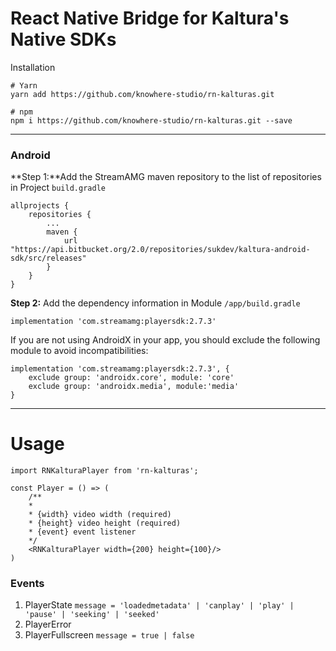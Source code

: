 # React Native Bridge for Kaltura's Native SDKs


Installation
```
# Yarn
yarn add https://github.com/knowhere-studio/rn-kalturas.git

# npm
npm i https://github.com/knowhere-studio/rn-kalturas.git --save
```

---

### Android

**Step 1:**Add the StreamAMG maven repository to the list of repositories in Project `build.gradle`

```
allprojects {
    repositories {
        ...
        maven {
            url "https://api.bitbucket.org/2.0/repositories/sukdev/kaltura-android-sdk/src/releases"
        }
    }
}
```

**Step 2:** Add the dependency information in Module `/app/build.gradle`
```
implementation 'com.streamamg:playersdk:2.7.3'
```

If you are not using AndroidX in your app, you should exclude the following module to avoid incompatibilities:

```
implementation 'com.streamamg:playersdk:2.7.3', {
    exclude group: 'androidx.core', module: 'core'
    exclude group: 'androidx.media', module:'media'
}
```

---

# Usage

```
import RNKalturaPlayer from 'rn-kalturas';

const Player = () => (
    /**
    *
    * {width} video width (required)
    * {height} video height (required)
    * {event} event listener
    */
    <RNKalturaPlayer width={200} height={100}/>
)
```

### Events
1. PlayerState `message = 'loadedmetadata' | 'canplay' | 'play' | 'pause' | 'seeking' | 'seeked'`
2. PlayerError
3. PlayerFullscreen `message = true | false`